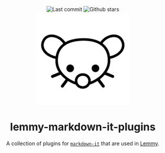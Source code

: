 <div align="center">
  <img src="https://img.shields.io/github/last-commit/LemmyNet/lemmy-markdown-it-plugins?style=for-the-badge&logo=GitHub" alt="Last commit" />
  <img src="https://img.shields.io/github/stars/LemmyNet/lemmy-markdown-it-plugins?style=for-the-badge&logo=GitHub" alt="Github stars" />
</div>
<div align="center">
  <a href="https://join-lemmy.org" rel="noopener">
      <img src="https://raw.githubusercontent.com/LemmyNet/lemmy-ui/main/src/assets/icons/favicon.svg" alt="Lemmy logo" width="250px" height="250px"/>
  </a>
  <h1 align="center">lemmy-markdown-it-plugins</h1>
  <p align="center">A collection of plugins for <a href="https://crates.io/crates/markdown-it"><code>markdown-it</code></a> that are used in <a href="https://github.com/LemmyNet/lemmy">Lemmy</a>.</p>
</div>
